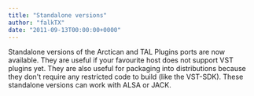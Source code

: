 ```yaml
---
title: "Standalone versions"
author: "falkTX"
date: "2011-09-13T00:00:00+0000"
---
```

Standalone versions of the Arctican and TAL Plugins ports are now available.
They are useful if your favourite host does not support VST plugins yet.
They are also useful for packaging into distributions because they don't require
any restricted code to build (like the VST-SDK).
These standalone versions can work with ALSA or JACK.
